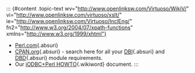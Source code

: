 ::: {#content .topic-text wv="http://www.openlinksw.com/Virtuoso/WikiV/" vi="http://www.openlinksw.com/virtuoso/xslt/" ie="http://www.openlinksw.com/Virtuoso/InclEng/" fn2="http://www.w3.org/2004/07/xpath-functions" xmlns="http://www.w3.org/1999/xhtml"}
-   [Perl.com](http://www.perl.com/){.absuri}
-   [CPAN.org](http://www.cpan.org/){.absuri} - search here for all your
    [DBI](http://www.cpan.org/modules/by-category/07_Database_Interfaces/DBI/){.absuri}
    and
    [DBD](http://www.cpan.org/modules/by-category/07_Database_Interfaces/DBD/){.absuri}
    module requirements.
-   Our [iODBC+Perl
    HOWTO](https://www.iodbc.org/dataspace/iodbc/wiki/iodbcWiki/IODBCPerlHOWTO){.wikiword}
    document.
:::

